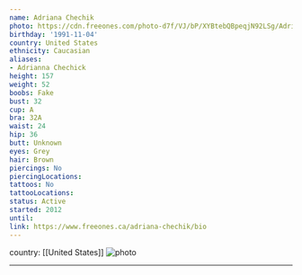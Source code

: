 ```yaml
---
name: Adriana Chechik
photo: https://cdn.freeones.com/photo-d7f/VJ/bP/XYBtebQBpeqjN92LSg/Adriana-Chechik-enjoys-a-big-black-Cock-in-her-Ass_001_teaser.jpg?c=1638733155
birthday: '1991-11-04'
country: United States
ethnicity: Caucasian
aliases:
- Adrianna Chechick
height: 157
weight: 52
boobs: Fake
bust: 32
cup: A
bra: 32A
waist: 24
hip: 36
butt: Unknown
eyes: Grey
hair: Brown
piercings: No
piercingLocations:
tattoos: No
tattooLocations:
status: Active
started: 2012
until:
link: https://www.freeones.ca/adriana-chechik/bio
---
```

country: [[United States]]
![photo](https://cdn.freeones.com/photo-d7f/VJ/bP/XYBtebQBpeqjN92LSg/Adriana-Chechik-enjoys-a-big-black-Cock-in-her-Ass_001_teaser.jpg?c=1638733155)
***


